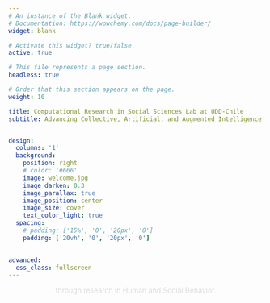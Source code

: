 ```yaml
---
# An instance of the Blank widget.
# Documentation: https://wowchemy.com/docs/page-builder/
widget: blank

# Activate this widget? true/false
active: true

# This file represents a page section.
headless: true

# Order that this section appears on the page.
weight: 10

title: Computational Research in Social Sciences Lab at UDD-Chile
subtitle: Advancing Collective, Artificial, and Augmented Intelligence


design:
  columns: '1'
  background:
    position: right
    # color: '#666'
    image: welcome.jpg
    image_darken: 0.3
    image_parallax: true
    image_position: center
    image_size: cover
    text_color_light: true
  spacing:
    # padding: ['15%', '0', '20px', '0']
    padding: ['20vh', '0', '20px', '0']
    

advanced:
  css_class: fullscreen
---
```

<style>
html {
    font-size: calc(15px + 0.390625vw);
}
</style>

<p style="text-align: center; color:#DCDCDC"> through research in Human and Social Behavior. </p>